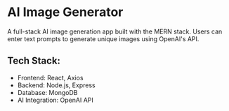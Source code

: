 # AI Image Generator

A full-stack AI image generation app built with the MERN stack. Users can enter text prompts to generate unique images using OpenAI's API.

## Tech Stack:
- Frontend: React, Axios
- Backend: Node.js, Express
- Database: MongoDB
- AI Integration: OpenAI API

